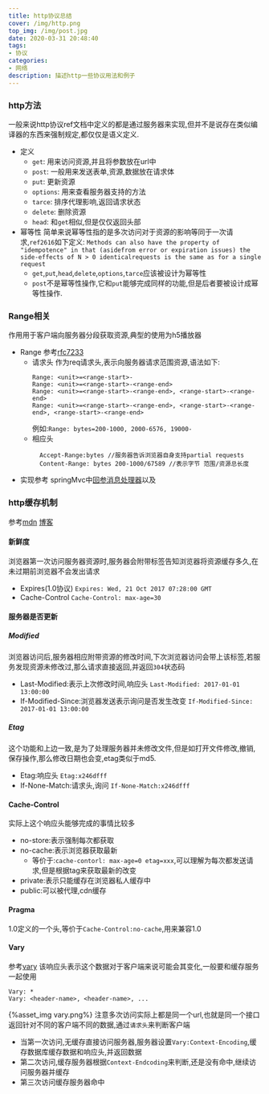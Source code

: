 ```yaml
---
title: http协议总结
cover: /img/http.png
top_img: /img/post.jpg
date: 2020-03-31 20:48:40
tags:  
- 协议
categories:
- 网络
description: 描述http一些协议用法和例子
---
```

### http方法
一般来说http协议ref文档中定义的都是通过服务器来实现,但并不是说存在类似编译器的东西来强制规定,都仅仅是语义定义.
- 定义
  - `get`: 用来访问资源,并且将参数放在url中
  - `post`: 一般用来发送表单,资源,数据放在请求体
  - `put`: 更新资源
  - `options`: 用来查看服务器支持的方法
  - `tarce`: 排序代理影响,返回请求状态
  - `delete`: 删除资源
  - `head`: 和`get`相似,但是仅仅返回头部
- 幂等性
简单来说幂等性指的是多次访问对于资源的影响等同于一次请求,`ref2616`如下定义:
    `Methods can also have the property of "idempotence" in that (asidefrom error or expiration issues) the side-effects of N > 0 identicalrequests is the same as for a single request`    
  - `get`,`put`,`head`,`delete`,`options`,`tarce`应该被设计为幂等性
  - `post`不是幂等性操作,它和`put`能够完成同样的功能,但是后者要被设计成幂等性操作.
### Range相关
作用用于客户端向服务器分段获取资源,典型的使用为h5播放器
- Range
参考[rfc7233](https://tools.ietf.org/html/rfc7233#section-2.3)
  - 请求头
      作为req请求头,表示向服务器请求范围资源,语法如下:
    ```
    Range: <unit>=<range-start>-
    Range: <unit>=<range-start>-<range-end>
    Range: <unit>=<range-start>-<range-end>, <range-start>-<range-end>
    Range: <unit>=<range-start>-<range-end>, <range-start>-<range-end>, <range-start>-<range-end>
    ```
      例如:`Range: bytes=200-1000, 2000-6576, 19000-`
  - 相应头    
    ```
      Accept-Range:bytes //服务器告诉浏览器自身支持partial requests
      Content-Range: bytes 200-1000/67589 //表示字节 范围/资源总长度
    ```
- 实现参考
  springMvc中[回参消息处理器](/2020/03/23/springMVC核心二/#抽象逻辑-v2)以及
### http缓存机制
参考[mdn](https://developer.mozilla.org/zh-CN/docs/Web/HTTP/Caching_FAQ)
[博客](https://blog.techbridge.cc/2017/06/17/cache-introduction/)
#### 新鲜度
浏览器第一次访问服务器资源时,服务器会附带标签告知浏览器将资源缓存多久,在未过期前浏览器不会发出请求
- Expires(1.0协议)
`Expires: Wed, 21 Oct 2017 07:28:00 GMT`
- Cache-Control
`Cache-Control: max-age=30`
#### 服务器是否更新
##### Modified
浏览器访问后,服务器相应附带资源的修改时间,下次浏览器访问会带上该标签,若服务发现资源未修改过,那么请求直接返回,并返回`304`状态码
- Last-Modified:表示上次修改时间,响应头
`Last-Modified: 2017-01-01 13:00:00`
- If-Modified-Since:浏览器发送表示询问是否发生改变
`If-Modified-Since: 2017-01-01 13:00:00`
##### Etag
这个功能和上边一致,是为了处理服务器并未修改文件,但是如打开文件修改,撤销,保存操作,那么修改日期也会变,etag类似于md5.
- Etag:响应头
`Etag:x246dfff`
- If-None-Match:请求头,询问
 `If-None-Match:x246dfff`
#### Cache-Control
实际上这个响应头能够完成的事情比较多
- no-store:表示强制每次都获取
- no-cache:表示浏览器获取最新
  - 等价于:`cache-contorl: max-age=0 etag=xxx`,可以理解为每次都发送请求,但是根据tag来获取最新的改变
- private:表示只能缓存在浏览器私人缓存中
- public:可以被代理,cdn缓存
#### Pragma
1.0定义的一个头,等价于`Cache-Control:no-cache`,用来兼容1.0  
#### Vary
参考[vary](https://blog.csdn.net/qq_29405933/article/details/84315254)
该响应头表示这个数据对于客户端来说可能会其变化,一般要和缓存服务一起使用
```
Vary: *
Vary: <header-name>, <header-name>, ...
```
{%asset_img vary.png%}
注意多次访问实际上都是同一个url,也就是同一个接口返回针对不同的客户端不同的数据,通过`请求头`来判断客户端

- 当第一次访问,无缓存直接访问服务器,服务器设置`Vary:Context-Encoding`,缓存数据库缓存数据和响应头,并返回数据
- 第二次访问,缓存服务器根据`Context-Endcoding`来判断,还是没有命中,继续访问服务器并缓存
- 第三次访问缓存服务器命中
